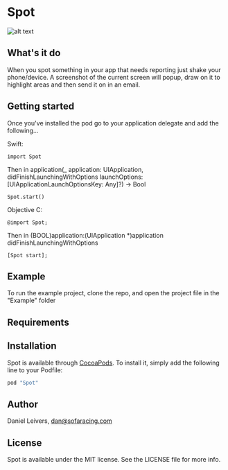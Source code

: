 # Spot

![alt text](https://github.com/Workshed/Spot/blob/master/example.gif "Example usage")

## What's it do

When you spot something in your app that needs reporting just shake your phone/device. A screenshot of the current screen will popup, draw on it to highlight areas and then send it on in an email.  

## Getting started

Once you've installed the pod go to your application delegate and add the following...

Swift:
```
import Spot
```

Then in application(_ application: UIApplication, didFinishLaunchingWithOptions launchOptions: [UIApplicationLaunchOptionsKey: Any]?) -> Bool

```
Spot.start()
```

Objective C:
```
@import Spot;
```

Then in (BOOL)application:(UIApplication *)application didFinishLaunchingWithOptions

```
[Spot start];
```


## Example

To run the example project, clone the repo, and open the project file in the "Example" folder

## Requirements

## Installation

Spot is available through [CocoaPods](http://cocoapods.org). To install
it, simply add the following line to your Podfile:

```ruby
pod "Spot"
```

## Author

Daniel Leivers, dan@sofaracing.com

## License

Spot is available under the MIT license. See the LICENSE file for more info.
